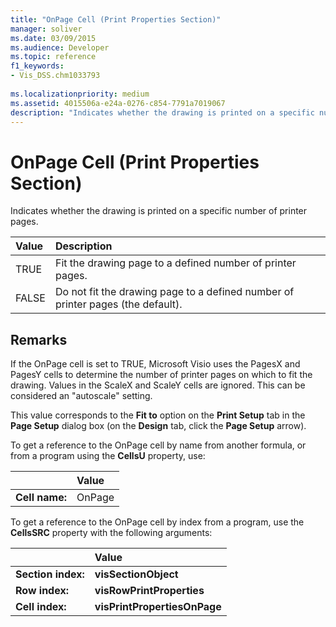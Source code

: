 ```yaml
---
title: "OnPage Cell (Print Properties Section)" 
manager: soliver
ms.date: 03/09/2015
ms.audience: Developer
ms.topic: reference
f1_keywords:
- Vis_DSS.chm1033793
 
ms.localizationpriority: medium
ms.assetid: 4015506a-e24a-0276-c854-7791a7019067
description: "Indicates whether the drawing is printed on a specific number of printer pages."
---
```


# OnPage Cell (Print Properties Section)

Indicates whether the drawing is printed on a specific number of printer pages.
  
|**Value**|**Description**|
|:-----|:-----|
|TRUE  <br/> |Fit the drawing page to a defined number of printer pages. |
|FALSE  <br/> |Do not fit the drawing page to a defined number of printer pages (the default). |

## Remarks

If the OnPage cell is set to TRUE, Microsoft Visio uses the PagesX and PagesY cells to determine the number of printer pages on which to fit the drawing. Values in the ScaleX and ScaleY cells are ignored. This can be considered an "autoscale" setting.
  
This value corresponds to the **Fit to** option on the **Print Setup** tab in the **Page Setup** dialog box (on the **Design** tab, click the **Page Setup** arrow).
  
To get a reference to the OnPage cell by name from another formula, or from a program using the **CellsU** property, use:
  
||Value |
|:-----|:-----|
|**Cell name:**  <br/> |OnPage  <br/> |

To get a reference to the OnPage cell by index from a program, use the **CellsSRC** property with the following arguments:
  
||Value |
|:-----|:-----|
|**Section index:**  <br/> |**visSectionObject** <br/> |
|**Row index:**  <br/> |**visRowPrintProperties** <br/> |
|**Cell index:**  <br/> |**visPrintPropertiesOnPage** <br/> |
